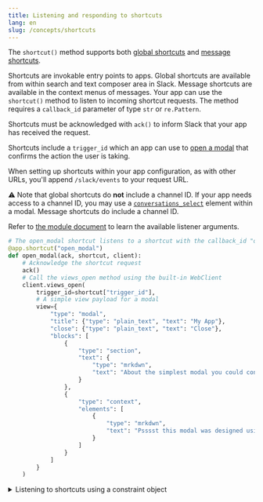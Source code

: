 ```yaml
---
title: Listening and responding to shortcuts
lang: en
slug: /concepts/shortcuts
---
```


The `shortcut()` method supports both [global shortcuts](https://api.slack.com/interactivity/shortcuts/using#global_shortcuts) and [message shortcuts](https://api.slack.com/interactivity/shortcuts/using#message_shortcuts).

Shortcuts are invokable entry points to apps. Global shortcuts are available from within search and text composer area in Slack. Message shortcuts are available in the context menus of messages. Your app can use the `shortcut()` method to listen to incoming shortcut requests. The method requires a `callback_id` parameter of type `str` or `re.Pattern`.

Shortcuts must be acknowledged with `ack()` to inform Slack that your app has received the request.

Shortcuts include a `trigger_id` which an app can use to [open a modal](/concepts/creating-modals) that confirms the action the user is taking.

When setting up shortcuts within your app configuration, as with other URLs, you'll append `/slack/events` to your request URL.

⚠️ Note that global shortcuts do **not** include a channel ID. If your app needs access to a channel ID, you may use a [`conversations_select`](https://api.slack.com/reference/block-kit/block-elements#conversation_select) element within a modal. Message shortcuts do include a channel ID.

Refer to [the module document](https://slack.dev/bolt-python/api-docs/slack_bolt/kwargs_injection/args.html) to learn the available listener arguments.
```python
# The open_modal shortcut listens to a shortcut with the callback_id "open_modal"
@app.shortcut("open_modal")
def open_modal(ack, shortcut, client):
    # Acknowledge the shortcut request
    ack()
    # Call the views_open method using the built-in WebClient
    client.views_open(
        trigger_id=shortcut["trigger_id"],
        # A simple view payload for a modal
        view={
            "type": "modal",
            "title": {"type": "plain_text", "text": "My App"},
            "close": {"type": "plain_text", "text": "Close"},
            "blocks": [
                {
                    "type": "section",
                    "text": {
                        "type": "mrkdwn",
                        "text": "About the simplest modal you could conceive of :smile:\n\nMaybe <https://api.slack.com/reference/block-kit/interactive-components|*make the modal interactive*> or <https://api.slack.com/surfaces/modals/using#modifying|*learn more advanced modal use cases*>."
                    }
                },
                {
                    "type": "context",
                    "elements": [
                        {
                            "type": "mrkdwn",
                            "text": "Psssst this modal was designed using <https://api.slack.com/tools/block-kit-builder|*Block Kit Builder*>"
                        }
                    ]
                }
            ]
        }
    )
```

<details>
  <summary>
  Listening to shortcuts using a constraint object
  </summary>
  You can use a constraints object to listen to `callback_id`s, and `type`s. Constraints in the object can be of type `str` or `re.Pattern`.
  
```python
# Your listener will only be called when the callback_id matches 'open_modal' AND the type matches 'message_action'
@app.shortcut({"callback_id": "open_modal", "type": "message_action"})
def open_modal(ack, shortcut, client):
    # Acknowledge the shortcut request
    ack()
    # Call the views_open method using one of the built-in WebClients
    client.views_open(
        trigger_id=shortcut["trigger_id"],
        view={
            "type": "modal",
            "title": {"type": "plain_text", "text": "My App"},
            "close": {"type": "plain_text", "text": "Close"},
            "blocks": [
                {
                    "type": "section",
                    "text": {
                        "type": "mrkdwn",
                        "text": "About the simplest modal you could conceive of :smile:\n\nMaybe <https://api.slack.com/reference/block-kit/interactive-components|*make the modal interactive*> or <https://api.slack.com/surfaces/modals/using#modifying|*learn more advanced modal use cases*>."
                    }
                },
                {
                    "type": "context",
                    "elements": [
                        {
                            "type": "mrkdwn",
                            "text": "Psssst this modal was designed using <https://api.slack.com/tools/block-kit-builder|*Block Kit Builder*>"
                        }
                    ]
                }
            ]
        }
    )
```
</details>